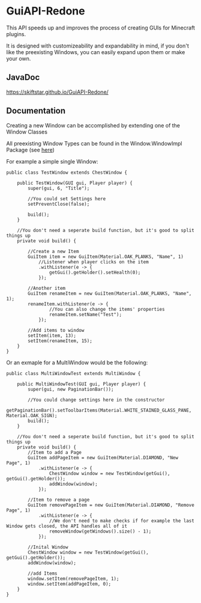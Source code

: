 # GuiAPI-Redone

This API speeds up and improves the process of creating GUIs for Minecraft plugins.

It is designed with customizeability and expandability in mind, if you don't like the preexisting Windows, you can easily expand upon them or make your own.

## JavaDoc

https://skiftstar.github.io/GuiAPI-Redone/

## Documentation

Creating a new Window can be accomplished by extending one of the Window Classes

All preexisting Window Types can be found in the Window.WindowImpl Package (see [here](https://skiftstar.github.io/GuiAPI-Redone/Kyu/GuiAPI_Redone/Window/WindowImpl/package-summary.html))

For example a simple single Window:
```
public class TestWindow extends ChestWindow {

    public TestWindow(GUI gui, Player player) {
        super(gui, 6, "Title");

        //You could set Settings here
        setPreventClose(false);

        build();
    }

    //You don't need a seperate build function, but it's good to split things up
    private void build() {
        
        //Create a new Item
        GuiItem item = new GuiItem(Material.OAK_PLANKS, "Name", 1)
            //Listener when player clicks on the item
            .withListener(e -> {
                getGui().getHolder().setHealth(0);
            });

        //Another item
        GuiItem renameItem = new GuiItem(Material.OAK_PLANKS, "Name", 1);
        renameItem.withListener(e -> {
                //You can also change the items' properties
                renameItem.setName("Test");
            });

        //Add items to window
        setItem(item, 13);
        setItem(renameItem, 15);
    }   
}
```

Or an exmaple for a MultiWindow would be the following:
```
public class MultiWindowTest extends MultiWindow {

    public MultiWindowTest(GUI gui, Player player) {
        super(gui, new PaginationBar());

        //You could change settings here in the constructor
        getPaginationBar().setToolbarItems(Material.WHITE_STAINED_GLASS_PANE, Material.OAK_SIGN);
        build();
    }

    //You don't need a seperate build function, but it's good to split things up
    private void build() {
        //Item to add a Page
        GuiItem addPageItem = new GuiItem(Material.DIAMOND, "New Page", 1)
            .withListener(e -> {
                ChestWindow window = new TestWindow(getGui(), getGui().getHolder());
                addWindow(window);
            });
        
        //Item to remove a page
        GuiItem removePageItem = new GuiItem(Material.DIAMOND, "Remove Page", 1)
            .withListener(e -> {
                //We don't need to make checks if for example the last Window gets closed, the API handles all of it
                removeWindow(getWindows().size() - 1);
            });

        //Inital Window
        ChestWindow window = new TestWindow(getGui(), getGui().getHolder());
        addWindow(window);

        //add Items
        window.setItem(removePageItem, 1);
        window.setItem(addPageItem, 0);
    }   
}
```
